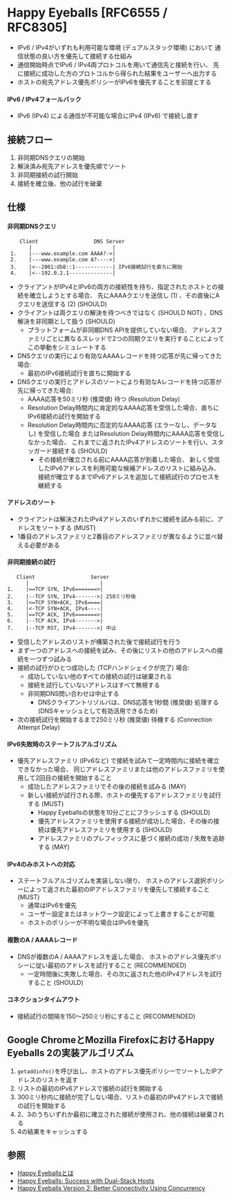 # Happy Eyeballs [RFC6555 / RFC8305]
- IPv6 / IPv4がいずれも利用可能な環境 (デュアルスタック環境) において
  通信状態の良い方を優先して接続する仕組み
- 通信開始時点でIPv6 / IPv4両プロトコルを用いて通信先と接続を行い、
  先に接続に成功した方のプロトコルから得られた結果をユーザーへ出力する
- ホストの宛先アドレス優先ポリシーがIPv6を優先することを前提とする

#### IPv6 / IPv4フォールバック
- IPv6 (IPv4) による通信が不可能な場合にIPv4 (IPv6) で接続し直す

## 接続フロー
1. 非同期DNSクエリの開始
2. 解決済み宛先アドレスを優先順でソート
3. 非同期接続の試行開始
4. 接続を確立後、他の試行を破棄

## 仕様
#### 非同期DNSクエリ

```
    Client                  DNS Server
       |                          |
 1.    |---www.example.com AAAA?->|
 2.    |---www.example.com A?---->|
 3.    |<--2001:db8::1------------| IPv6接続試行を直ちに開始
 4.    |<--192.0.2.1--------------|
```

- クライアントがIPv4とIPv6の両方の接続性を持ち、指定されたホストとの接続を確立しようとする場合、
  先にAAAAクエリを送信し (1) 、その直後にAクエリを送信する (2) (SHOULD)
- クライアントは両クエリの解決を待つべきではなく (SHOULD NOT) 、DNS解決を非同期として扱う (SHOULD)
  - プラットフォームが非同期DNS APIを提供していない場合、
    アドレスファミリごとに異なるスレッドで2つの同期クエリを実行することによってこの挙動をシミュレートする
- DNSクエリの実行により有効なAAAAレコードを持つ応答が先に帰ってきた場合:
  - 最初のIPv6接続試行を直ちに開始する
- DNSクエリの実行とアドレスのソートにより有効なAレコードを持つ応答が先に帰ってきた場合:
  - AAAA応答を50ミリ秒 (推奨値) 待つ (Resolution Delay)
  - Resolution Delay時間内に肯定的なAAAA応答を受信した場合、直ちにIPv6接続の試行を開始する
  - Resolution Delay時間内に否定的なAAAA応答 (エラーなし、データなし) を受信した場合
    またはResolution Delay時間内にAAAA応答を受信しなかった場合、
    これまでに返されたIPv4アドレスのソートを行い、スタッガード接続する (SHOULD)
    - その接続が確立される前にAAAA応答が到着した場合、
      新しく受信したIPv6アドレスを利用可能な候補アドレスのリストに組み込み、
      接続が確立するまでIPv6アドレスを追加して接続試行のプロセスを継続する

#### アドレスのソート
- クライアントは解決されたIPv4アドレスのいずれかに接続を試みる前に、アドレスをソートする (MUST)
- 1番目のアドレスファミリと2番目のアドレスファミリが異なるように並べ替える必要がある

#### 非同期接続の試行

```
   Client                  Server
      |                       |
1.    |==TCP SYN, IPv6=======>|
2.    |--TCP SYN, IPv4------->| 250ミリ秒後
3.    |<=TCP SYN+ACK, IPv6====|
4.    |<-TCP SYN+ACK, IPv4----|
5.    |==TCP ACK, IPv6=======>|
6.    |--TCP ACK, IPv4------->|
7.    |--TCP RST, IPv4------->| 中止
```

- 受信したアドレスのリストが構築された後で接続試行を行う
- まず一つのアドレスへの接続を試み、その後にリストの他のアドレスへの接続を一つずつ試みる
- 接続の試行がひとつ成功した (TCPハンドシェイクが完了) 場合:
  - 成功していない他のすべての接続の試行は破棄される
  - 接続を試行していないアドレスはすべて無視する
  - 非同期DNS問い合わせは中止する
    - DNSクライアントリゾルバは、DNS応答を1秒間 (推奨値) 処理する (DNSキャッシュとして有効活用できるため)
- 次の接続試行を開始するまで250ミリ秒 (推奨値) 待機する (Connection Attempt Delay)

#### IPv6失敗時のステートフルアルゴリズム
- 優先アドレスファミリ (IPv6など) で接続を試みて一定時間内に接続を確立できなかった場合、
  同じアドレスファミリまたは他のアドレスファミリを使用して2回目の接続を開始すること
  - 成功したアドレスファミリでその後の接続を試みる (MAY)
  - 新しい接続が試行される際、ホストの優先するアドレスファミリを試行する (MUST)
    - Happy Eyeballsの状態を10分ごとにフラッシュする (SHOULD)
    - 優先アドレスファミリを使用する接続が成功した場合、その後の接続は優先アドレスファミリを使用する (SHOULD)
    - アドレスファミリのプレフィックスに基づく接続の成功 / 失敗を追跡する (MAY)

#### IPv4のみホストへの対応
- ステートフルアルゴリズムを実装しない限り、
  ホストのアドレス選択ポリシーによって返された最初のIPアドレスファミリを優先して接続すること (MUST)
  - 通常はIPv6を優先
  - ユーザー設定またはネットワーク設定によって上書きすることが可能
  - ホストのポリシーが不明な場合はIPv6を優先

#### 複数のA / AAAAレコード
- DNSが複数のA / AAAAアドレスを返した場合、
  ホストのアドレス優先ポリシーに従い最初のアドレスを試行すること (RECOMMENDED)
  - 一定時間後に失敗した場合、その次に返された他のIPv4アドレスを試行すること (SHOULD)

#### コネクションタイムアウト
- 接続試行の間隔を150～250ミリ秒にすること (RECOMMENDED)

## Google ChromeとMozilla FirefoxにおけるHappy Eyeballs 2の実装アルゴリズム
1. `getaddinfo()`を呼び出し、ホストのアドレス優先ポリシーでソートしたIPアドレスのリストを返す
2. リストの最初のIPv6アドレスで接続の試行を開始する
3. 300ミリ秒内に接続が完了しない場合、リストの最初のIPv4アドレスで接続の試行を開始する
4. 2、3のうちいずれか最初に確立された接続が使用され、他の接続は破棄される
5. 4の結果をキャッシュする

## 参照
- [Happy Eyeballsとは](https://www.nic.ad.jp/ja/basics/terms/happy-eyeballs.html)
- [Happy Eyeballs: Success with Dual-Stack Hosts](https://www.ietf.org/rfc/rfc6555.txt)
- [Happy Eyeballs Version 2: Better Connectivity Using Concurrency](https://www.ietf.org/rfc/rfc8305.txt)
